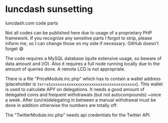 # luncdash sunsetting
luncdash.com code parts

Not all codes can be published here due to usage of a proprietary PHP framework.
If you recognize any sensitive parts I forgot to strip, please inform me, so I can change those on my side if necessary. GitHub doesn't forget 😄

The code requires a MySQL database (quite extensive usage, so beware of data amount and I/O).
Also it requires a full node running locally due to the amount of queries done. A remote LCD is not appropriate.

There is a file "PriceModule.inc.php" which has to contain a wallet address (placeholder is `terra1xxxxxxxxxxxxxxxxxxxxxxxxxxxxxxxxxxxxxx`). This wallet is used to calculate APY on delegations. It needs a good amount of delegated coins and frequent withdrawals (but not autocompounds) ~once a week.
After (un/re)delegating in between a manual withdrawal must be done in addition otherwise the numbers are totally off.

The "TwitterModule.inc.php" needs api credentials for the Twitter API.
